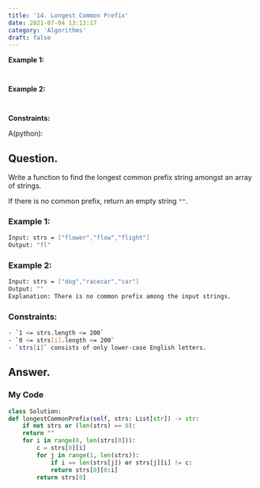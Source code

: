 ```yaml
---
title: '14. Longest Common Prefix'
date: 2021-07-04 13:13:17
category: 'Algorithms'
draft: false
---
```





**Example 1:**

```


```

**Example 2:**

```


```

**Constraints:**



A(python):


## Question.

Write a function to find the longest common prefix string amongst an array of strings.

If there is no common prefix, return an empty string `""`.

### Example 1:
```sh
Input: strs = ["flower","flow","flight"]
Output: "fl"
```

### Example 2:
```sh
Input: strs = ["dog","racecar","car"]
Output: ""
Explanation: There is no common prefix among the input strings.
```

### Constraints: 
```sh
- `1 <= strs.length <= 200`
- `0 <= strs[i].length <= 200`
- `strs[i]` consists of only lower-case English letters.
```

## Answer.

### My Code
```python
class Solution:
def longestCommonPrefix(self, strs: List[str]) -> str:
    if not strs or (len(strs) == 0):
    return ""
    for i in range(0, len(strs[0])):
        c = strs[0][i]
        for j in range(1, len(strs)):
            if i == len(strs[j]) or strs[j][i] != c:
            return strs[0][0:i]
        return strs[0]
```